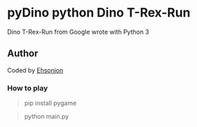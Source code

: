 # pyDino python Dino T-Rex-Run
Dino T-Rex-Run from Google wrote with Python 3

## Author
Coded by [Ehsonjon](https://github.com/icoder-new)

### How to play

> pip install pygame

> python main.py
